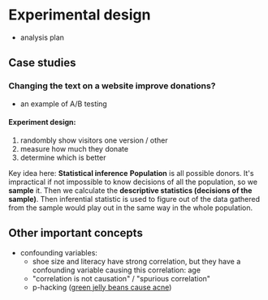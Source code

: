 # Experimental design

- analysis plan

## Case studies

### Changing the text on a website improve donations?
- an example of A/B testing
#### Experiment design:
1. randombly show visitors one version / other
2. measure how much they donate
3. determine which is better

Key idea here: **Statistical inference**
**Population** is all possible donors. It's impractical if not impossible to know decisions of all the population, so we **sample** it. Then we calculate the **descriptive statistics (decisions of the sample)**. Then inferential statistic is used to figure out of the data gathered from the sample would play out in the same way in the whole population.

## Other important concepts
- confounding variables:
    - shoe size and literacy have strong correlation, but they have a confounding variable causing this correlation: age
    - "correlation is not causation" / "spurious correlation"
    - p-hacking ([green jelly beans cause acne](https://xkcd.com/882/))